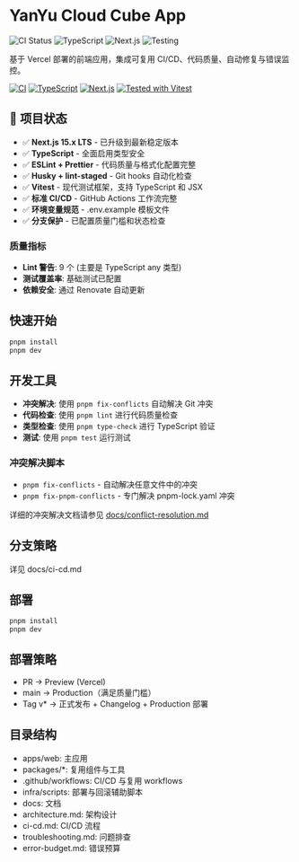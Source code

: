 # YanYu Cloud Cube App

![CI Status](https://github.com/YY-Nexus/YanYu-Cloud-Cube-App/workflows/CI/badge.svg)
![TypeScript](https://img.shields.io/badge/TypeScript-Ready-blue.svg)
![Next.js](https://img.shields.io/badge/Next.js-15.x-black.svg)
![Testing](https://img.shields.io/badge/Testing-Vitest-green.svg)

基于 Vercel 部署的前端应用，集成可复用 CI/CD、代码质量、自动修复与错误监控。

[![CI](https://github.com/YY-Nexus/YanYu-Cloud-Cube-App/actions/workflows/reusable-ci.yml/badge.svg)](https://github.com/YY-Nexus/YanYu-Cloud-Cube-App/actions/workflows/reusable-ci.yml)
[![TypeScript](https://img.shields.io/badge/TypeScript-007ACC?style=flat-square&logo=typescript&logoColor=white)](https://www.typescriptlang.org/)
[![Next.js](https://img.shields.io/badge/Next.js-15.x-black?style=flat-square&logo=next.js)](https://nextjs.org/)
[![Tested with Vitest](https://img.shields.io/badge/tested%20with-vitest-729B1B?style=flat-square&logo=vitest)](https://vitest.dev/)

## 🚀 项目状态

- ✅ **Next.js 15.x LTS** - 已升级到最新稳定版本
- ✅ **TypeScript** - 全面启用类型安全
- ✅ **ESLint + Prettier** - 代码质量与格式化配置完整
- ✅ **Husky + lint-staged** - Git hooks 自动化检查
- ✅ **Vitest** - 现代测试框架，支持 TypeScript 和 JSX
- ✅ **标准 CI/CD** - GitHub Actions 工作流完整
- ✅ **环境变量规范** - .env.example 模板文件
- ✅ **分支保护** - 已配置质量门槛和状态检查

### 质量指标

- **Lint 警告**: 9 个 (主要是 TypeScript any 类型)
- **测试覆盖率**: 基础测试已配置
- **依赖安全**: 通过 Renovate 自动更新

## 快速开始

```bash
pnpm install
pnpm dev
```

## 开发工具

- **冲突解决**: 使用 `pnpm fix-conflicts` 自动解决 Git 冲突
- **代码检查**: 使用 `pnpm lint` 进行代码质量检查
- **类型检查**: 使用 `pnpm type-check` 进行 TypeScript 验证
- **测试**: 使用 `pnpm test` 运行测试

### 冲突解决脚本

- `pnpm fix-conflicts` - 自动解决任意文件中的冲突
- `pnpm fix-pnpm-conflicts` - 专门解决 pnpm-lock.yaml 冲突

详细的冲突解决文档请参见 [docs/conflict-resolution.md](docs/conflict-resolution.md)

## 分支策略

详见 docs/ci-cd.md

## 部署

```bash
pnpm install
pnpm dev
```

## 部署策略

- PR → Preview (Vercel)
- main → Production（满足质量门槛）
- Tag v\* → 正式发布 + Changelog + Production 部署

## 目录结构

- apps/web: 主应用
- packages/\*: 复用组件与工具
- .github/workflows: CI/CD 与复用 workflows
- infra/scripts: 部署与回滚辅助脚本
- docs: 文档
- architecture.md: 架构设计
- ci-cd.md: CI/CD 流程
- troubleshooting.md: 问题排查
- error-budget.md: 错误预算